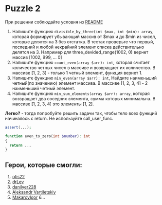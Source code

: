 # Puzzle 2

При решении соблюдайте условия из [README](/README.md)

1. Напишите функцию `divisible_by_three(int $max, int $min): array`, которая формирует убывающий массив от $max и до $min из чисел, которые делятся на 3 без отстатка. В тестах проверьте что первый, последний и любой некрайний элемент списка действительно делятся на 3. Например для three_devided_range(1002, 0) вернет массив [1002, 999, ... 0]
2. Напишите функцию `count_even(array $arr): int`, которая считает количество четных чисел в массиве и возвращает их количество. В массиве [1, 2, 3] - только 1 четный элемент, функция вернет 1.
3. Напишите функцию `min_even(array $arr): int`, Найдите наименьший четный(по значению) элемент массива. В массиве [1, 2, 3, 4] - 2 наименьший четный элемент.
4. Напишите функцию `min_sum_elements(array $arr): array`, которая возвращает два соседних элемента, сумма которых минимальна. В массиве [1, 2, 3, 4] это элементы [1, 2].

**Легко?** - тогда попробуйте решить задачи так, чтобы тело всех функций начиналось с return.  Не используйте call_user_func.

```php
assert(...);

function even_to_zero(int $number): int
{
  return ...
}
```

## Герои, которые смогли:

1. [otis22](https://github.com/otis22)
2. [drLev](https://github.com/drLev)
3. [danilyer228](https://github.com/danilyer228)
4. [Aleksandr Vartiletskiy](https://github.com/OleksandrVart) 
5. [MakarovIgor](https://github.com/MakarovIgor)
6...
